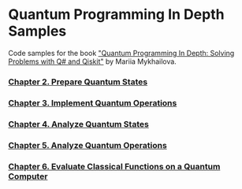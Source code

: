 # Quantum Programming In Depth Samples
Code samples for the book ["Quantum Programming In Depth: Solving Problems with Q# and Qiskit"](https://mng.bz/M1R7) by Mariia Mykhailova.

### [Chapter 2. Prepare Quantum States](./2_state_preparation/)

### [Chapter 3. Implement Quantum Operations](./3_unitary_implementation/)

### [Chapter 4. Analyze Quantum States](./4_analyze_states/)

### [Chapter 5. Analyze Quantum Operations](./5_analyze_operations/)

### [Chapter 6. Evaluate Classical Functions on a Quantum Computer](./6_reversible_computing/)
